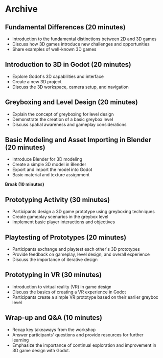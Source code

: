 # Archive

## Fundamental Differences (20 minutes)

- Introduction to the fundamental distinctions between 2D and 3D games
- Discuss how 3D games introduce new challenges and opportunities
- Share examples of well-known 3D games

## Introduction to 3D in Godot (20 minutes)

- Explore Godot's 3D capabilities and interface
- Create a new 3D project
- Discuss the 3D workspace, camera setup, and navigation

## Greyboxing and Level Design (20 minutes)

- Explain the concept of greyboxing for level design
- Demonstrate the creation of a basic greybox level
- Discuss spatial awareness and gameplay considerations

## Basic Modeling and Asset Importing in Blender (20 minutes)

- Introduce Blender for 3D modeling
- Create a simple 3D model in Blender
- Export and import the model into Godot
- Basic material and texture assignment

**Break (10 minutes)**

## Prototyping Activity (30 minutes)

- Participants design a 3D game prototype using greyboxing techniques
- Create gameplay scenarios in the greybox level
- Implement basic player interactions and objectives

## Playtesting of Prototypes (20 minutes)

- Participants exchange and playtest each other's 3D prototypes
- Provide feedback on gameplay, level design, and overall experience
- Discuss the importance of iterative design

## Prototyping in VR (30 minutes)

- Introduction to virtual reality (VR) in game design
- Discuss the basics of creating a VR experience in Godot
- Participants create a simple VR prototype based on their earlier greybox level

## Wrap-up and Q&A (10 minutes)

- Recap key takeaways from the workshop
- Answer participants' questions and provide resources for further learning
- Emphasize the importance of continual exploration and improvement in 3D game design with Godot.
